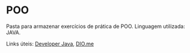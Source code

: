 # POO
Pasta para armazenar exercícios de prática de POO. Linguagem utilizada: JAVA.

Links úteis:
[Developer Java](https://developer.oracle.com/br/java/), 
[DIO.me](dio.me)
